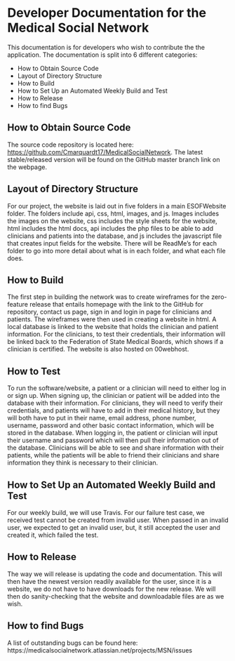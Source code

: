 <h1>Developer Documentation for the Medical Social Network</h1>

This documentation is for developers who wish to contribute the the application.  The documentation is split into 6 different categories:

* How to Obtain Source Code
* Layout of Directory Structure
* How to Build
* How to Set Up an Automated Weekly Build and Test
* How to Release
* How to find Bugs

<h2>How to Obtain Source Code</h2>

The source code repository is located here: https://github.com/Cmarquardt17/MedicalSocialNetwork.
The latest stable/released version will be found on the GitHub master branch link on the webpage.

<h2>Layout of Directory Structure</h2>
For our project, the website is laid out in five folders in a main ESOFWebsite folder. The folders include api, css, html, images, and js. Images includes the images on the website, css includes the style sheets for the website, html includes the html docs, api includes the php files to be able to add clinicians and patients into the database, and js includes the javascript file that creates input fields for the website. There will be ReadMe’s for each folder to go into more detail about what is in each folder, and what each file does.

<h2>How to Build</h2>
The first step in building the network was to create wireframes for the zero-feature release that entails homepage with the link to the GitHub for repository, contact us page, sign in and login in page for clinicians and patients. The wireframes were then used in creating a website in html. A local database is linked to the website that holds the clinician and patient information. For the clinicians, to test their credentials, their information will be linked back to the Federation of State Medical Boards, which shows if a clinician is certified.   The website is also hosted on 00webhost. 

<h2>How to Test</h2>
To run the software/website, a patient or a clinician will need to either log in or sign up. When signing up, the clinician or patient will be added into the database with their information. For clinicians, they will need to verify their credentials, and patients will have to add in their medical history, but they will both have to put in their name, email address, phone number, username, password and other basic contact information, which will be stored in the database. When logging in, the patient or clinician will input their username and password which will then pull their information out of the database. Clinicians will be able to see and share information with their patients, while the patients will be able to friend their clinicians and share information they think is necessary to their clinician.

<h2>How to Set Up an Automated Weekly Build and Test</h2>
For our weekly build, we will use Travis. For our failure test case, we received test cannot be created from invalid user. When passed in an invalid user, we expected to get an invalid user, but, it still accepted the user and created it, which failed the test. 

<h2>How to Release</h2>
The way we will release is updating the code and documentation. This will then have the newest version readily available for the user, since it is a website, we do not have to have downloads for the new release. We will then do sanity-checking that the website and downloadable files are as we wish. 

<h2>How to find Bugs</h2>
A list of outstanding bugs can be found here:  https://medicalsocialnetwork.atlassian.net/projects/MSN/issues
